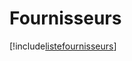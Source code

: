 # Fournisseurs

[!include[listefournisseurs](fournisseurs.listefournisseurs.autogen.md)]



























































